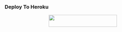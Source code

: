 ### Deploy To Heroku
<p align="center"><a href="https://heroku.com/deploy?template=https://github.com/RJKannadaAdmin/Adv-Auto-Filter-Bot-V2"> <img src="https://img.shields.io/badge/Deploy%20To%20Heroku-black?style=for-the-badge&logo=heroku" width="220" height="38.45"/></a></p>

